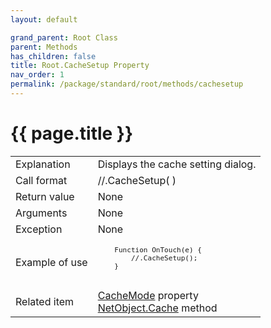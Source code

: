 ```yaml
---
layout: default

grand_parent: Root Class
parent: Methods
has_children: false
title: Root.CacheSetup Property
nav_order: 1
permalink: /package/standard/root/methods/cachesetup
---
```

# {{ page.title }}

<table>
  <tr>
    <td>Explanation</td>
    <td colspan="2">Displays the cache setting dialog.</td>
  </tr>
  <tr>
    <td>Call format</td>
    <td colspan="2">//.CacheSetup( )</td>
  </tr>
  <tr>
    <td>Return value</td>
    <td colspan="2">None</td>
  </tr>  
  <tr>
    <td>Arguments</td>
    <td colspan="2">None</td>
  </tr>
  <tr>
    <td>Exception</td>
    <td colspan="2">None</td>
  </tr>
  <tr>
    <td>Example of use</td>
    <td colspan="2"><code><pre>
    Function OnTouch(e) {
        //.CacheSetup();
    }
    </pre></code></td>
  </tr>
  <tr>
    <td>Related item</td>
    <td colspan="2"><a href="/package/standard/root/properties/cachemode">CacheMode</a> property<br>
    <a href="/package/system/netobject/methods/cache">NetObject.Cache</a> method</td>
  </tr>
</table>



